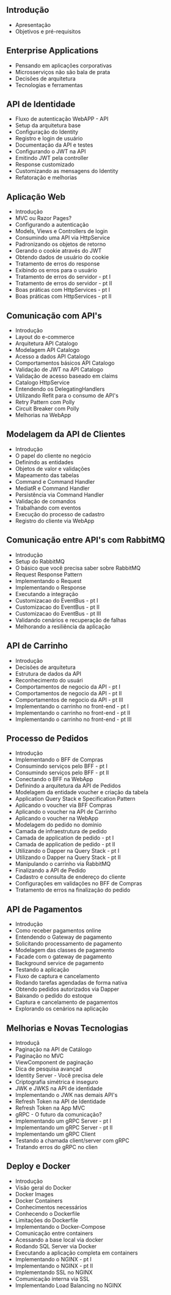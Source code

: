 ## Introdução
  - Apresentação
  - Objetivos e pré-requisitos 

## Enterprise Applications
  - Pensando em aplicações corporativas
  - Microsserviços não são bala de prata
  - Decisões de arquitetura 
  - Tecnologias e ferramentas 
  
## API de Identidade
  - Fluxo de autenticação WebAPP - API 
  - Setup da arquitetura base 
  - Configuração do Identity 
  - Registro e login de usuário
  - Documentação da API e testes
  - Configurando o JWT na API 
  - Emitindo JWT pela controller
  - Response customizado 
  - Customizando as mensagens do Identity 
  - Refatoração e melhorias 

## Aplicação Web
  - Introdução
  - MVC ou Razor Pages?
  - Configurando a autenticação 
  - Models, Views e Controllers de login 
  - Consumindo uma API via HttpService 
  - Padronizando os objetos de retorno
  - Gerando o cookie através do JWT 
  - Obtendo dados de usuário do cookie
  - Tratamento de erros do response 
  - Exibindo os erros para o usuário
  - Tratamento de erros do servidor - pt I 
  - Tratamento de erros do servidor - pt II 
  - Boas práticas com HttpServices - pt I
  - Boas práticas com HttpServices - pt II 
  
## Comunicação com API's
  - Introdução
  - Layout do e-commerce
  - Arquitetura API Catalogo
  - Modelagem API Catalogo 
  - Acesso a dados API Catalogo 
  - Comportamentos básicos API Catalogo 
  - Validação de JWT na API Catalogo 
  - Validação de acesso baseado em claims 
  - Catalogo HttpService 
  - Entendendo os DelegatingHandlers 
  - Utilizando Refit para o consumo de API's 
  - Retry Pattern com Polly 
  - Circuit Breaker com Polly 
  - Melhorias na WebApp 

## Modelagem da API de Clientes
  - Introdução
  - O papel do cliente no negócio 
  - Definindo as entidades
  - Objetos de valor e validações 
  - Mapeamento das tabelas
  - Command e Command Handler 
  - MediatR e Command Handler 
  - Persistência via Command Handler
  - Validação de comandos
  - Trabalhando com eventos 
  - Execução do processo de cadastro 
  - Registro do cliente via WebApp 

## Comunicação entre API's com RabbitMQ
  - Introdução
  - Setup do RabbitMQ
  - O básico que você precisa saber sobre RabbitMQ 
  - Request Response Pattern 
  - Implementando o Request
  - Implementando o Response 
  - Executando a integração 
  - Customizacao do EventBus - pt I 
  - Customizacao do EventBus - pt II 
  - Customizacao do EventBus - pt III 
  - Validando cenários e recuperação de falhas 
  - Melhorando a resiliência da aplicação 

## API de Carrinho
  - Introdução
  - Decisões de arquitetura
  - Estrutura de dados da API
  - Reconhecimento do usuári
  - Comportamentos de negocio da API - pt I
  - Comportamentos de negocio da API - pt II
  - Comportamentos de negocio da API - pt III
  - Implementando o carrinho no front-end - pt I
  - Implementando o carrinho no front-end - pt II
  - Implementando o carrinho no front-end - pt III

## Processo de Pedidos
  - Introdução 
  - Implementando o BFF de Compras 
  - Consumindo serviços pelo BFF - pt I 
  - Consumindo serviços pelo BFF - pt II 
  - Conectando o BFF na WebApp 
  - Definindo a arquitetura da API de Pedidos 
  - Modelagem da entidade voucher e criação da tabela 
  - Application Query Stack e Specification Pattern 
  - Aplicando o voucher via BFF Compras 
  - Aplicando o voucher na API de Carrinho 
  - Aplicando o voucher na WebApp 
  - Modelagem do pedido no domínio 
  - Camada de infraestrutura de pedido 
  - Camada de application de pedido - pt I 
  - Camada de application de pedido - pt II 
  - Utilizando o Dapper na Query Stack - pt I 
  - Utilizando o Dapper na Query Stack - pt II
  - Manipulando o carrinho via RabbitMQ 
  - Finalizando a API de Pedido
  - Cadastro e consulta de endereço do cliente 
  - Configurações em validações no BFF de Compras 
  - Tratamento de erros na finalização do pedido 

## API de Pagamentos
  - Introdução
  - Como receber pagamentos online
  - Entendendo o Gateway de pagamento 
  - Solicitando processamento de pagamento
  - Modelagem das classes de pagamento
  - Facade com o gateway de pagamento
  - Background service de pagamento 
  - Testando a aplicação
  - Fluxo de captura e cancelamento
  - Rodando tarefas agendadas de forma nativa 
  - Obtendo pedidos autorizados via Dapper
  - Baixando o pedido do estoque 
  - Captura e cancelamento de pagamentos 
  - Explorando os cenários na aplicação 

## Melhorias e Novas Tecnologias
  - Introduçã
  - Paginação na API de Catálogo
  - Paginação no MVC
  - ViewComponent de paginação
  - Dica de pesquisa avançad
  - Identity Server - Você precisa dele
  - Criptografia simétrica é inseguro
  - JWK e JWKS na API de identidade
  - Implementando o JWK nas demais API's
  - Refresh Token na API de Identidade
  - Refresh Token na App MVC
  - gRPC - O futuro da comunicação?
  - Implementando um gRPC Server - pt I
  - Implementando um gRPC Server - pt II
  - Implementando um gRPC Client
  - Testando a chamada client/server com gRPC
  - Tratando erros do gRPC no clien

## Deploy e Docker
  - Introdução
  - Visão geral do Docker 
  - Docker Images 
  - Docker Containers 
  - Conhecimentos necessários 
  - Conhecendo o Dockerfile 
  - Limitações do Dockerfile 
  - Implementando o Docker-Compose 
  - Comunicação entre containers 
  - Acessando a base local via docker 
  - Rodando SQL Server via Docker 
  - Executando a aplicação completa em containers 
  - Implementando o NGINX - pt I 
  - Implementando o NGINX - pt II 
  - Implementando SSL no NGINX 
  - Comunicação interna via SSL 
  - Implementando Load Balancing no NGINX 
